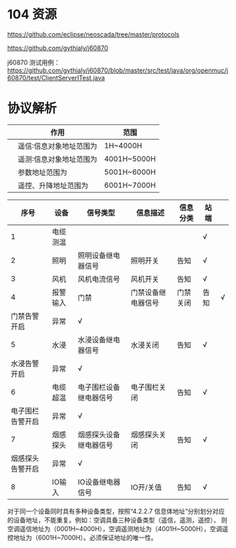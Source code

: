 # 104 资源

https://github.com/eclipse/neoscada/tree/master/protocols



https://github.com/gythialy/j60870



j60870 测试用例： https://github.com/gythialy/j60870/blob/master/src/test/java/org/openmuc/j60870/test/ClientServerITest.java

# 协议解析

|      | 作用           | 范围          |
| ---- | ------------ | ----------- |
|      | 遥信∶信息对象地址范围为 | 1H~4000H    |
|      | 遥测∶信息对象地址范围为 | 4001H~5000H |
|      | 参数地址范围为      | 5001H~6000H |
|      | 遥控、升降地址范围为   | 6001H~7000H |



| 序号       | 设备   | 信号类型        | 信息描述      | 信息分类 | 站端   |      |
| -------- | ---- | ----------- | --------- | ---- | ---- | ---- |
| 1        | 电缆测温 |             |           |      | √    |      |
| 2        | 照明   | 照明设备继电器信号   | 照明开关      | 告知   | √    |      |
| 3        | 风机   | 风机电流信号      | 风机开关      | 告知   | √    |      |
| 4        | 报警输入 | 门禁          | 门禁设备继电器信号 | 门禁关闭 | 告知   | √    |
| 门禁告警开启   | 异常   | √           |           |      |      |      |
| 5        | 水浸   | 水浸设备继电器信号   | 水浸关闭      | 告知   | √    |      |
| 水浸告警开启   | 异常   | √           |           |      |      |      |
| 6        | 电缆超温 | 电子围栏设备继电器信号 | 电子围栏关闭    | 告知   | √    |      |
| 电子围栏告警开启 | 异常   | √           |           |      |      |      |
| 7        | 烟感探头 | 烟感探头设备继电器信号 | 烟感探头关闭    | 告知   | √    |      |
| 烟感探头告警开启 | 异常   | √           |           |      |      |      |
| 8        | IO输入 | IO设备继电器信号   | IO开/关值    | 告知   | √    |      |

对于同一个设备同时具有多种设备类型，按照“4.2.2.7 信息体地址”分别划分对应的设备地址，不能重复。例如：空调具备三种设备类型（遥信，遥测，遥控）， 则空调遥信地址为（0001H~4000H），空调遥测地址为（4001H~5000H），空调遥控地址为（6001H~7000H）。必须保证地址的唯一性。